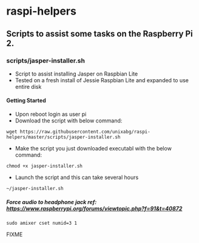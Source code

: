 # raspi-helpers
## Scripts to assist some tasks on the Raspberry Pi 2.

### scripts/jasper-installer.sh
- Script to assist installing Jasper on Raspbian Lite
- Tested on a fresh install of Jessie Raspbian Lite and expanded to use entire disk

#### Getting Started
- Upon reboot login as user pi
- Download the script with below command:

`wget https://raw.githubusercontent.com/unixabg/raspi-helpers/master/scripts/jasper-installer.sh`

- Make the script you just downloaded executabl with the below command:

`chmod +x jasper-installer.sh`

- Launch the script and this can take several hours

`~/jasper-installer.sh`

##### Force audio to headphone jack ref: https://www.raspberrypi.org/forums/viewtopic.php?f=91&t=40872

`sudo amixer cset numid=3 1`

FIXME

